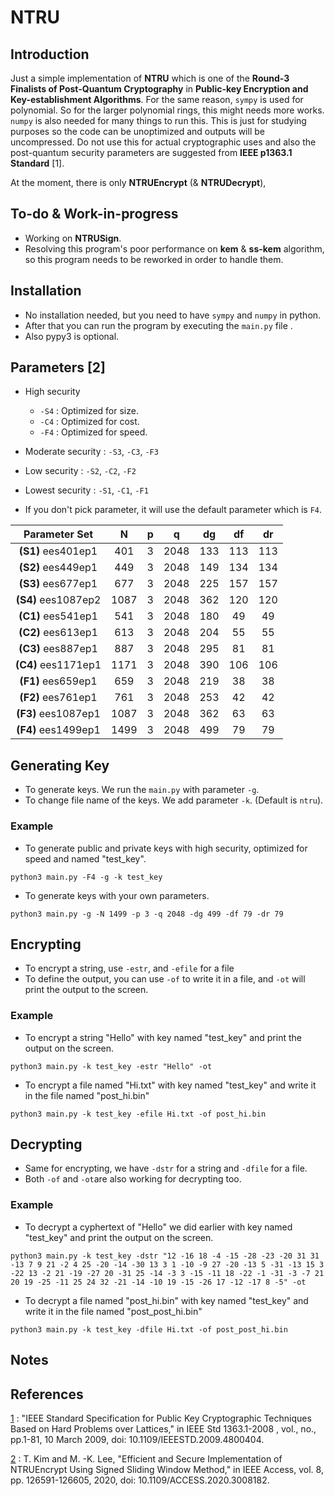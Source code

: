 # NTRU
## Introduction
Just a simple implementation of **NTRU** which is one of the **Round-3 Finalists of Post-Quantum Cryptography** in **Public-key Encryption and Key-establishment Algorithms**. For the same reason, `sympy` is used for polynomial. So for the larger polynomial rings, this might needs more works. `numpy` is also needed for many things to run this. This is just for studying purposes so the code can be unoptimized and outputs will be uncompressed. Do not use this for actual cryptographic uses and also the post-quantum security parameters are suggested from **IEEE p1363.1 Standard** [1].

At the moment, there is only **NTRUEncrypt** (& **NTRUDecrypt**), 

## To-do & Work-in-progress
- Working on **NTRUSign**.
- Resolving this program's poor performance on **kem** & **ss-kem** algorithm, so this program needs to be reworked in order to handle them. 

## Installation
- No installation needed, but you need to have `sympy` and `numpy` in python.
- After that you can run the program by executing the `main.py` file .
- Also pypy3 is optional.

## Parameters [2]

- High security
  - `-S4`  : Optimized for size.
  - `-C4`  : Optimized for cost.
  - `-F4`  : Optimized for speed.
- Moderate security : `-S3`, `-C3`, `-F3`
- Low security : `-S2`, `-C2`, `-F2`
- Lowest security : `-S1`, `-C1`, `-F1`

- If you don't pick parameter, it will use the default parameter which is `F4`.

| Parameter Set  | N | p | q | dg  | df | dr  |
| :---: | :---: | :---: | :---: | :---: | :---: | :---: |
| **(S1)** ees401ep1  | 401  | 3  | 2048  | 133  | 113  | 113  |
| **(S2)** ees449ep1  | 449  | 3  | 2048  | 149  | 134  | 134  |
| **(S3)** ees677ep1  | 677  | 3  | 2048  | 225  | 157  | 157  |
| **(S4)** ees1087ep2  | 1087  | 3  | 2048  | 362  | 120  | 120  |
| **(C1)** ees541ep1  | 541  | 3  | 2048  | 180  | 49  | 49  |
| **(C2)** ees613ep1  | 613  | 3  | 2048  | 204  | 55  | 55  |
| **(C3)** ees887ep1  | 887  | 3  | 2048  | 295  | 81  | 81  |
| **(C4)** ees1171ep1  | 1171  | 3  | 2048  | 390  | 106  | 106  |
| **(F1)** ees659ep1  | 659  | 3  | 2048  | 219  | 38  | 38  |
| **(F2)** ees761ep1  | 761  | 3  | 2048  | 253  | 42  | 42  |
| **(F3)** ees1087ep1  | 1087  | 3  | 2048  | 362  | 63  | 63  |
| **(F4)** ees1499ep1  | 1499  | 3  | 2048  | 499  | 79  | 79  |

## Generating Key
- To generate keys. We run the `main.py` with parameter `-g`.
- To change file name of the keys. We add parameter `-k`. (Default is `ntru`).
### Example
- To generate public and private keys with high security, optimized for speed and named "test_key".
```
python3 main.py -F4 -g -k test_key
```
- To generate keys with your own parameters.
```
python3 main.py -g -N 1499 -p 3 -q 2048 -dg 499 -df 79 -dr 79
```
## Encrypting
- To encrypt a string, use `-estr`, and `-efile` for a file
- To define the output, you can use `-of` to write it in a file, and `-ot` will print the output to the screen.
### Example
- To encrypt a string "Hello" with key named "test_key" and print the output on the screen.
```
python3 main.py -k test_key -estr "Hello" -ot
```
- To encrypt a file named "Hi.txt" with key named "test_key" and write it in the file named "post_hi.bin"
```
python3 main.py -k test_key -efile Hi.txt -of post_hi.bin
```
## Decrypting
- Same for encrypting, we have `-dstr` for a string and `-dfile` for a file.
- Both `-of` and `-ot`are also working for decrypting too.
### Example
- To decrypt a cyphertext of "Hello" we did earlier with key named "test_key" and print the output on the screen.
```
python3 main.py -k test_key -dstr "12 -16 18 -4 -15 -28 -23 -20 31 31 -13 7 9 21 -2 4 25 -20 -14 -30 13 3 1 -10 -9 27 -20 -13 5 -31 -13 15 3 -22 13 -2 21 -19 -27 20 -31 25 -14 -3 3 -15 -11 18 -22 -1 -31 -3 -7 21 20 19 -25 -11 25 24 32 -21 -14 -10 19 -15 -26 17 -12 -17 8 -5" -ot
```
- To decrypt a file named "post_hi.bin" with key named "test_key" and write it in the file named "post_post_hi.bin"
```
python3 main.py -k test_key -dfile Hi.txt -of post_post_hi.bin
```
## Notes

## References
[1](https://ieeexplore.ieee.org/document/4800404) : "IEEE Standard Specification for Public Key Cryptographic Techniques Based on Hard Problems over Lattices," in IEEE Std 1363.1-2008 , vol., no., pp.1-81, 10 March 2009, doi: 10.1109/IEEESTD.2009.4800404.

[2](https://ieeexplore.ieee.org/document/9137237) : T. Kim and M. -K. Lee, "Efficient and Secure Implementation of NTRUEncrypt Using Signed Sliding Window Method," in IEEE Access, vol. 8, pp. 126591-126605, 2020, doi: 10.1109/ACCESS.2020.3008182.

